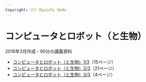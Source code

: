 ```yaml
---
Copyright: (C) Ryuichi Ueda
---
```



# コンピュータとロボット（と生物）
2016年3月作成・90分の講義資料

<ul>
	<li><a href="https://blog.ueda.asia/?presenpress=%e3%82%b3%e3%83%b3%e3%83%94%e3%83%a5%e3%83%bc%e3%82%bf%e3%81%a8%e3%83%ad%e3%83%9c%e3%83%83%e3%83%88">コンピュータとロボット（と生物）1/3</a>（15ページ）</li>
	<li><a href="https://blog.ueda.asia/?post_type=presenpress&p=7875">コンピュータとロボット（と生物）2/3</a>（21ページ）</li>
	<li><a href="https://blog.ueda.asia/?post_type=presenpress&p=7935">コンピュータとロボット（と生物）3/3</a>（4ページ）</li>

</ul>
